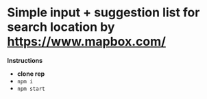 # Simple input + suggestion list for search location by https://www.mapbox.com/ 

**Instructions**
- **clone rep**
- `npm i`
- `npm start`

